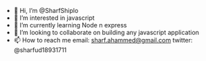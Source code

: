 - 👋 Hi, I’m @SharfShiplo
- 👀 I’m interested in javascript
- 🌱 I’m currently learning Node n express
- 💞️ I’m looking to collaborate on building any javascript application
- 📫 How to reach me 
email: sharf.ahammed@gmail.com
twitter: @sharfud18931711

